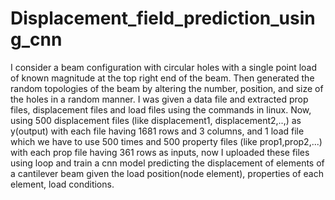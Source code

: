 # Displacement_field_prediction_using_cnn

I consider a beam configuration with circular holes with a single point load of
known magnitude at the top right end of the beam.
Then generated the random topologies of the beam by altering the number, position, and size of the holes in a random manner. 
I was given a data file and extracted prop files, displacement files and load files using the commands in linux. Now, using 500 displacement files (like displacement1, displacement2,..,) as y(output) with each file having 1681 rows and 3 columns, and 1 load file which we have to use 500 times and 500 property files (like prop1,prop2,...) with each prop file having 361 rows as inputs, now I uploaded these files using loop and train a cnn model predicting the displacement of elements of a cantilever beam given the load position(node element), properties of each element, load conditions.
